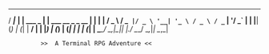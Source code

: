   ____          _           _                         _ 
 / ___|___   __| | ___ _ __| |__   ___   __ _ _ __ __| |
| |   / _ \ / _` |/ _ \ '__| '_ \ / _ \ / _` | '__/ _` |
| |__| (_) | (_| |  __/ |  | |_) | (_) | (_| | | | (_| |
 \____\___/ \__,_|\___|_|  |_.__/ \___/ \__,_|_|  \__,_|

             >>  A Terminal RPG Adventure <<


